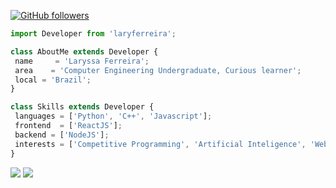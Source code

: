  
[![GitHub followers](https://img.shields.io/github/followers/laryferreira.svg?style=social&label=Follow&maxAge=2592000)](https://github.com/laryferreira?tab=followers)

 ```js
import Developer from 'laryferreira';

class AboutMe extends Developer {
  name     = 'Laryssa Ferreira';
  area    = 'Computer Engineering Undergraduate, Curious learner';
  local = 'Brazil';
}

class Skills extends Developer {
  languages = ['Python', 'C++', 'Javascript'];
  frontend  = ['ReactJS'];
  backend = ['NodeJS'];
  interests = ['Competitive Programming', 'Artificial Inteligence', 'Web/App development']
}

```

<p align="left">
  <a href="#" alt="Gmail">
  <img src="https://img.shields.io/badge/-Gmail-FF7F50?style=flat-square&labelColor=FD5E5E&logo=gmail&logoColor=white&link=mailto:contato.laryssaf@gmail.com" /></a>

  <a href="#" alt="Linkedin">
  <img src="https://img.shields.io/badge/-Linkedin-6495ED?style=flat-square&logo=Linkedin&logoColor=white&link=www.linkedin.com/in/laryssaoliferreira" /></a>
 
</p>  
